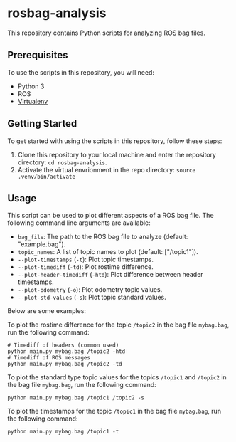 # rosbag-analysis

This repository contains Python scripts for analyzing ROS bag files.

## Prerequisites

To use the scripts in this repository, you will need:

- Python 3
- ROS
- [Virtualenv](https://virtualenv.pypa.io/en/latest/)

## Getting Started

To get started with using the scripts in this repository, follow these steps:

1. Clone this repository to your local machine and enter the repository directory: `cd rosbag-analysis`.
2. Activate the virtual envrionment in the repo directory: `source .venv/bin/activate`

## Usage

This script can be used to plot different aspects of a ROS bag file. The following command line arguments are available:

- `bag_file`: The path to the ROS bag file to analyze (default: "example.bag").
- `topic_names`: A list of topic names to plot (default: ["/topic1"]).
- `--plot-timestamps` (`-t`): Plot topic timestamps.
- `--plot-timediff` (`-td`): Plot rostime difference.
- `--plot-header-timediff` (`-htd`): Plot difference between header timestamps.
- `--plot-odometry` (`-o`): Plot odometry topic values.
- `--plot-std-values` (`-s`): Plot topic standard values.

Below are some examples:

To plot the rostime difference for the topic `/topic2` in the bag file `mybag.bag`, run the following command:
```
# Timediff of headers (common used)
python main.py mybag.bag /topic2 -htd
# Timediff of ROS messages
python main.py mybag.bag /topic2 -td
```

To plot the standard type topic values for the topics `/topic1` and `/topic2` in the bag file `mybag.bag`, run the following command:

```
python main.py mybag.bag /topic1 /topic2 -s
```

To plot the timestamps for the topic `/topic1` in the bag file `mybag.bag`, run the following command:
```
python main.py mybag.bag /topic1 -t
```


